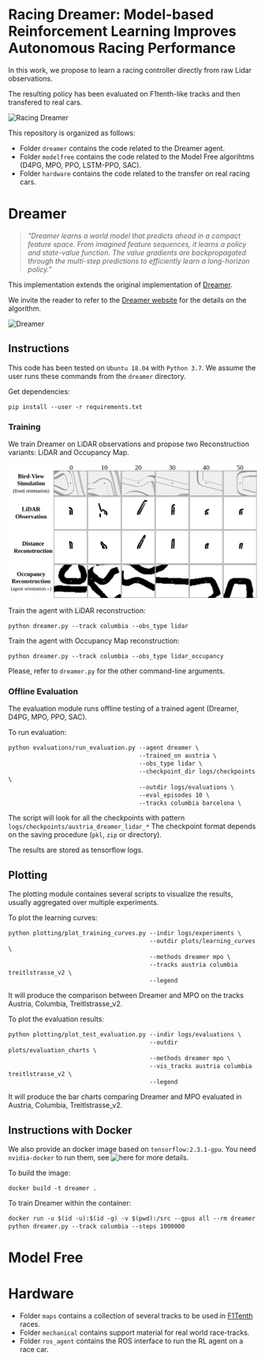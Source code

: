 # Racing Dreamer: Model-based Reinforcement Learning Improves Autonomous Racing Performance

In this work, we propose to learn a racing controller directly from raw Lidar observations.

The resulting policy has been evaluated on F1tenth-like tracks and then transfered to real cars.

![Racing Dreamer](docs/treitl_sim2real.gif)

This repository is organized as follows:
- Folder `dreamer` contains the code related to the Dreamer agent.
- Folder `modelfree` contains the code related to the Model Free algorihtms (D4PG, MPO, PPO, LSTM-PPO, SAC).
- Folder `hardware` contains the code related to the transfer on real racing cars.

# Dreamer

>*"Dreamer learns a world model that predicts ahead in a compact feature space.
From imagined feature sequences, it learns a policy and state-value function.
The value gradients are backpropagated through the multi-step predictions to
efficiently learn a long-horizon policy."*

This implementation extends the original implementation of [Dreamer](https://github.com/danijar/dreamer). 

We invite the reader to refer to the [Dreamer website](https://danijar.com/project/dreamer/) for the details on the algorithm.

![Dreamer](https://imgur.com/JrXC4rh.png)


## Instructions

This code has been tested on `Ubuntu 18.04` with `Python 3.7`.
We assume the user runs these commands from the `dreamer` directory.
 
Get dependencies:

```
pip install --user -r requirements.txt
```

### Training

We train Dreamer on LiDAR observations and propose two Reconstruction variants: LiDAR and Occupancy Map.

![Reconstruction Variants](docs/reconstruction_sequences.png)

Train the agent with LiDAR reconstruction:

```
python dreamer.py --track columbia --obs_type lidar
```

Train the agent with Occupancy Map reconstruction:
```
python dreamer.py --track columbia --obs_type lidar_occupancy
```

Please, refer to `dreamer.py` for the other command-line arguments.

### Offline Evaluation
The evaluation module runs offline testing of a trained agent (Dreamer, D4PG, MPO, PPO, SAC).

To run evaluation:
```
python evaluations/run_evaluation.py --agent dreamer \
                                     --trained_on austria \
                                     --obs_type lidar \
                                     --checkpoint_dir logs/checkpoints \
                                     --outdir logs/evaluations \
                                     --eval_episodes 10 \
                                     --tracks columbia barcelona \
```
The script will look for all the checkpoints with pattern `logs/checkpoints/austria_dreamer_lidar_*`
The checkpoint format depends on the saving procedure (`pkl`, `zip` or directory).

The results are stored as tensorflow logs.

## Plotting
The plotting module containes several scripts to visualize the results, usually aggregated over multiple experiments.

To plot the learning curves:
```
python plotting/plot_training_curves.py --indir logs/experiments \
                                        --outdir plots/learning_curves \
                                        --methods dreamer mpo \
                                        --tracks austria columbia treitlstrasse_v2 \
                                        --legend
```
It will produce the comparison between Dreamer and MPO on the tracks Austria, Columbia, Treitlstrasse_v2.

To plot the evaluation results:
```
python plotting/plot_test_evaluation.py --indir logs/evaluations \
                                        --outdir plots/evaluation_charts \
                                        --methods dreamer mpo \
                                        --vis_tracks austria columbia treitlstrasse_v2 \
                                        --legend
```
It will produce the bar charts comparing Dreamer and MPO evaluated in Austria, Columbia, Treitlstrasse_v2.


## Instructions with Docker

We also provide an docker image based on `tensorflow:2.3.1-gpu`.
You need `nvidia-docker` to run them, see ![here](https://github.com/NVIDIA/nvidia-docker) for more details.

To build the image:
```  
docker build -t dreamer .
```

To train Dreamer within the container:
```
docker run -u $(id -u):$(id -g) -v $(pwd):/src --gpus all --rm dreamer python dreamer.py --track columbia --steps 1000000
```


# Model Free

# Hardware
* Folder `maps` contains a collection of several tracks to be used in [F1Tenth](https://f1tenth.org/) races.
* Folder `mechanical` contains support material for real world race-tracks.
* Folder `ros_agent` contains the ROS interface to run the RL agent on a race car.
